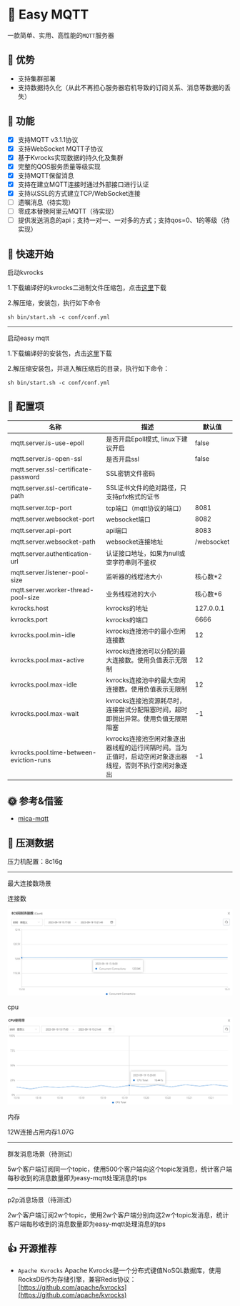 # 💎 Easy MQTT
一款简单、实用、高性能的`MQTT`服务器
## 💪 优势
- 支持集群部署
- 支持数据持久化（从此不再担心服务器宕机导致的订阅关系、消息等数据的丢失）
## 🚩 功能
- [x] 支持MQTT v3.1.1协议
- [x] 支持WebSocket MQTT子协议
- [x] 基于Kvrocks实现数据的持久化及集群
- [x] 完整的QOS服务质量等级实现
- [x] 支持MQTT保留消息
- [x] 支持在建立MQTT连接时通过外部接口进行认证
- [x] 支持以SSL的方式建立TCP/WebSocket连接
- [ ] 遗嘱消息（待实现）
- [ ] 零成本替换阿里云MQTT（待实现）
- [ ] 提供发送消息的api；支持一对一、一对多的方式；支持qos=0、1的等级（待实现）
## 🚀 快速开始

启动kvrocks

1.下载编译好的kvrocks二进制文件压缩包，点击[这里](https://github.com/EasyProgramming/easy-mqtt/releases/tag/v1.0.0)下载

2.解压缩，安装包，执行如下命令

```shell script
sh bin/start.sh -c conf/conf.yml
```
---

启动easy mqtt

1.下载编译好的安装包，点击[这里](https://github.com/EasyProgramming/easy-mqtt/releases/tag/v1.0.0)下载

2.解压缩安装包，并进入解压缩后的目录，执行如下命令：
```shell script
sh bin/start.sh -c conf/conf.yml
```
## 🔧 配置项

| 名称                                       | 描述                                                                                     | 默认值                         |
| ----------------------------------------- | ---------------------------------------------------------------------------------------- | --------------------------- |
| mqtt.server.is-use-epoll                  | 是否开启Epoll模式, linux下建议开启                                                           | false                            |
| mqtt.server.is-open-ssl                   | 是否开启ssl                                                                               | false                         |
| mqtt.server.ssl-certificate-password      | SSL密钥文件密码                                                                             |                          |
| mqtt.server.ssl-certificate-path          | SSL证书文件的绝对路径，只支持pfx格式的证书                                                      |                          |
| mqtt.server.tcp-port                      | tcp端口（mqtt协议的端口）                                                                   | 8081                         |
| mqtt.server.websocket-port                | websocket端口                                                                            | 8082                         |
| mqtt.server.api-port                      | api端口                                                                                 |  8083                         |
| mqtt.server.websocket-path                | websocket连接地址                                                                         | /websocket                         |
| mqtt.server.authentication-url            | 认证接口地址，如果为null或空字符串则不鉴权                                                       |                          |
| mqtt.server.listener-pool-size            | 监听器的线程池大小                                                                         | 核心数*2                         |
| mqtt.server.worker-thread-pool-size       | 业务线程池的大小                                                                              |  核心数*6                         |
| kvrocks.host                              | kvrocks的地址                                                                                |  127.0.0.1                         |
| kvrocks.port                              | kvrocks的端口                                                                                |  6666                         |
| kvrocks.pool.min-idle                     | kvrocks连接池中的最小空闲连接数                                                               |   12                         |
| kvrocks.pool.max-active                   | kvrocks连接池可以分配的最大连接数。使用负值表示无限制                                            |  12                         |
| kvrocks.pool.max-idle                     | kvrocks连接池中的最大空闲连接数。使用负值表示无限制                                             |  12                         |
| kvrocks.pool.max-wait                     | kvrocks连接池资源耗尽时，连接尝试分配阻塞时间，超时即抛出异常。使用负值无限期阻塞                     |  -1                         |
| kvrocks.pool.time-between-eviction-runs   | kvrocks连接池空闲对象逐出器线程的运行间隔时间。当为正值时，启动空闲对象逐出器线程，否则不执行空闲对象逐出                     |  -1                         |

## 🌞 参考&借鉴
- [mica-mqtt](https://gitee.com/596392912/mica-mqtt)

## 🧾 压测数据

压力机配置：8c16g

---

最大连接数场景

连接数

![connect](doc/12w_connect_num.jpg "连接数")

cpu

![cpu](doc/12w_cpu.jpg "cpu使用率")

内存

12W连接占用内存1.07G

---

群发消息场景（待测试）

5w个客户端订阅同一个topic，使用500个客户端向这个topic发消息，统计客户端每秒收到的消息数量即为easy-mqtt处理消息的tps

---
p2p消息场景（待测试）

2w个客户端订阅2w个topic，使用2w个客户端分别向这2w个topic发消息，统计客户端每秒收到的消息数量即为easy-mqtt处理消息的tps

## 👍 开源推荐
- `Apache Kvrocks` Apache Kvrocks是一个分布式键值NoSQL数据库，使用RocksDB作为存储引擎，兼容Redis协议：[https://github.com/apache/kvrocks](https://github.com/apache/kvrocks)
